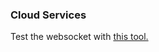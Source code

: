 ### Cloud Services

Test the websocket with [this tool.](https://amritb.github.io/socketio-client-tool/v1/#url=aHR0cDovL2xvY2FsaG9zdDozMDAw&path=&opt=&events=)
